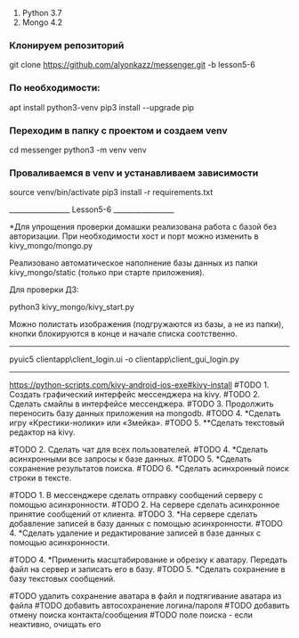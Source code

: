 1. Python 3.7
2. Mongo 4.2

### Клонируем репозиторий ###

git clone https://github.com/alyonkazz/messenger.git -b lesson5-6


### По необходимости: ###
apt install python3-venv
pip3 install --upgrade pip


### Переходим в папку с проектом и создаем venv ###

cd messenger
python3 -m venv venv

### Проваливаемся в venv и устанавливаем зависимости ###

source venv/bin/activate
pip3 install -r requirements.txt




_________________ Lesson5-6 _________________

*Для упрощения проверки домашки реализована работа с базой без авторизации.
При необходимости хост и порт можно изменить в kivy_mongo/mongo.py

Реализовано автоматическое наполнение базы данных из папки kivy_mongo/static (только при старте приложения).


Для проверки ДЗ:

python3 kivy_mongo/kivy_start.py

Можно полистать изображения (подгружаются из базы, а не из папки),
кнопки блокируются в конце и начале списка соотственно.


______________________________________
pyuic5 clientapp\client_login.ui -o clientapp\client_gui_login.py

______________________________________ 

https://python-scripts.com/kivy-android-ios-exe#kivy-install
#TODO 1. Создать графический интерфейс мессенджера на kivy.
#TODO 2. Сделать смайлы в интерфейсе мессенджера.
#TODO 3. Продолжить переносить базу данных приложения на mongodb.
#TODO 4. *Сделать игру «Крестики-нолики» или «Змейка».
#TODO 5. **Сделать текстовый редактор на kivy.

#TODO 2. Сделать чат для всех пользователей.
#TODO 4. *Сделать асинхронными все запросы к базе данных.
#TODO 5. *Сделать сохранение результатов поиска.
#TODO 6. *Сделать асинхронный поиск строки в тексте.

#TODO 1. В мессенджере сделать отправку сообщений серверу с помощью асинхронности.
#TODO 2. На сервере сделать асинхронное принятие сообщений от клиента.
#TODO 3. *На сервере сделать добавление записей в базу данных с помощью асинхронности.
#TODO 4. *Сделать удаление и редактирование записей в базе данных с помощью асинхронности.

#TODO 4. *Применить масштабирование и обрезку к аватару. Передать файл на сервер и записать его в базу.
#TODO 5. *Сделать сохранение в базу текстовых сообщений.

#TODO удалить сохранение аватара в файл и подтягивание аватара из файла
#TODO добавить автосохранение логина/пароля
#TODO добавить отмену поиска контакта/сообщения
#TODO поле поиска - если неактивно, очищать его
